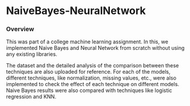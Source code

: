 # NaiveBayes-NeuralNetwork

### Overview
This was part of a college machine learning assignment. In this, we implemented Naive Bayes and Neural Network from scratch without using any existing libraries.

The dataset and the detailed analysis of the comparison between these techniques are also uploaded for reference. For each of the models, different techniques, like normalization, missing values, etc., were also implemented to check the effect of each technique on different models.
Naive Bayes results were also compared with techniques like logistic regression and KNN.
